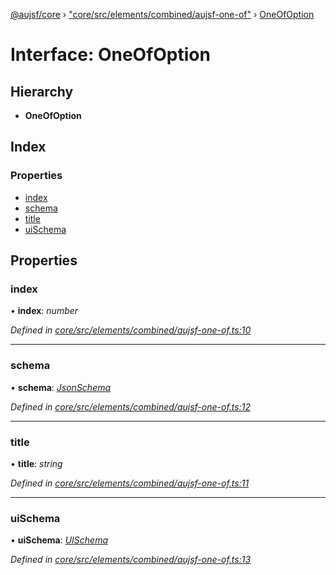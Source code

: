 [@aujsf/core](../README.md) › ["core/src/elements/combined/aujsf-one-of"](../modules/_core_src_elements_combined_aujsf_one_of_.md) › [OneOfOption](_core_src_elements_combined_aujsf_one_of_.oneofoption.md)

# Interface: OneOfOption

## Hierarchy

* **OneOfOption**

## Index

### Properties

* [index](_core_src_elements_combined_aujsf_one_of_.oneofoption.md#index)
* [schema](_core_src_elements_combined_aujsf_one_of_.oneofoption.md#schema)
* [title](_core_src_elements_combined_aujsf_one_of_.oneofoption.md#title)
* [uiSchema](_core_src_elements_combined_aujsf_one_of_.oneofoption.md#uischema)

## Properties

###  index

• **index**: *number*

*Defined in [core/src/elements/combined/aujsf-one-of.ts:10](https://github.com/jbockle/au-jsonschema-form/blob/05b11cf/packages/core/src/elements/combined/aujsf-one-of.ts#L10)*

___

###  schema

• **schema**: *[JsonSchema](../modules/_core_src_models_json_schema_.md#jsonschema)*

*Defined in [core/src/elements/combined/aujsf-one-of.ts:12](https://github.com/jbockle/au-jsonschema-form/blob/05b11cf/packages/core/src/elements/combined/aujsf-one-of.ts#L12)*

___

###  title

• **title**: *string*

*Defined in [core/src/elements/combined/aujsf-one-of.ts:11](https://github.com/jbockle/au-jsonschema-form/blob/05b11cf/packages/core/src/elements/combined/aujsf-one-of.ts#L11)*

___

###  uiSchema

• **uiSchema**: *[UISchema](_core_src_models_ui_schema_.uischema.md)*

*Defined in [core/src/elements/combined/aujsf-one-of.ts:13](https://github.com/jbockle/au-jsonschema-form/blob/05b11cf/packages/core/src/elements/combined/aujsf-one-of.ts#L13)*

